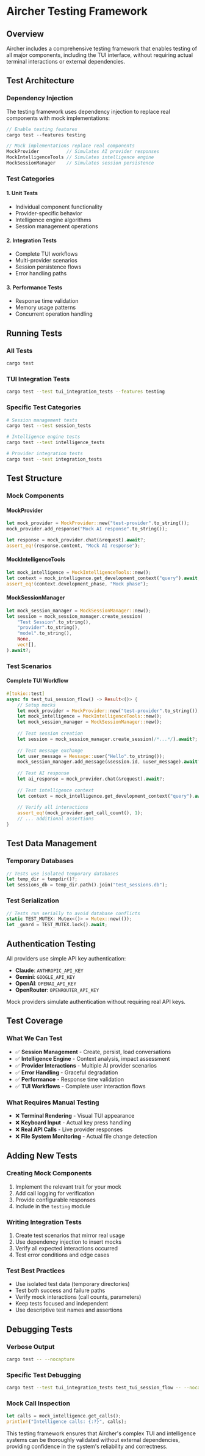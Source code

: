 # Aircher Testing Framework

## Overview

Aircher includes a comprehensive testing framework that enables testing of all major components, including the TUI interface, without requiring actual terminal interactions or external dependencies.

## Test Architecture

### Dependency Injection

The testing framework uses dependency injection to replace real components with mock implementations:

```rust
// Enable testing features
cargo test --features testing

// Mock implementations replace real components
MockProvider          // Simulates AI provider responses
MockIntelligenceTools // Simulates intelligence engine
MockSessionManager    // Simulates session persistence
```

### Test Categories

#### 1. Unit Tests
- Individual component functionality
- Provider-specific behavior
- Intelligence engine algorithms
- Session management operations

#### 2. Integration Tests
- Complete TUI workflows
- Multi-provider scenarios
- Session persistence flows
- Error handling paths

#### 3. Performance Tests
- Response time validation
- Memory usage patterns
- Concurrent operation handling

## Running Tests

### All Tests
```bash
cargo test
```

### TUI Integration Tests
```bash
cargo test --test tui_integration_tests --features testing
```

### Specific Test Categories
```bash
# Session management tests
cargo test --test session_tests

# Intelligence engine tests
cargo test --test intelligence_tests

# Provider integration tests
cargo test --test integration_tests
```

## Test Structure

### Mock Components

#### MockProvider
```rust
let mock_provider = MockProvider::new("test-provider".to_string());
mock_provider.add_response("Mock AI response".to_string());

let response = mock_provider.chat(&request).await?;
assert_eq!(response.content, "Mock AI response");
```

#### MockIntelligenceTools
```rust
let mock_intelligence = MockIntelligenceTools::new();
let context = mock_intelligence.get_development_context("query").await;
assert_eq!(context.development_phase, "Mock phase");
```

#### MockSessionManager
```rust
let mock_session_manager = MockSessionManager::new();
let session = mock_session_manager.create_session(
    "Test Session".to_string(),
    "provider".to_string(),
    "model".to_string(),
    None,
    vec![],
).await?;
```

### Test Scenarios

#### Complete TUI Workflow
```rust
#[tokio::test]
async fn test_tui_session_flow() -> Result<()> {
    // Setup mocks
    let mock_provider = MockProvider::new("test-provider".to_string());
    let mock_intelligence = MockIntelligenceTools::new();
    let mock_session_manager = MockSessionManager::new();
    
    // Test session creation
    let session = mock_session_manager.create_session(/*...*/).await?;
    
    // Test message exchange
    let user_message = Message::user("Hello".to_string());
    mock_session_manager.add_message(&session.id, &user_message).await?;
    
    // Test AI response
    let ai_response = mock_provider.chat(&request).await?;
    
    // Test intelligence context
    let context = mock_intelligence.get_development_context("query").await;
    
    // Verify all interactions
    assert_eq!(mock_provider.get_call_count(), 1);
    // ... additional assertions
}
```

## Test Data Management

### Temporary Databases
```rust
// Tests use isolated temporary databases
let temp_dir = tempdir()?;
let sessions_db = temp_dir.path().join("test_sessions.db");
```

### Test Serialization
```rust
// Tests run serially to avoid database conflicts
static TEST_MUTEX: Mutex<()> = Mutex::new(());
let _guard = TEST_MUTEX.lock().await;
```

## Authentication Testing

All providers use simple API key authentication:
- **Claude**: `ANTHROPIC_API_KEY`
- **Gemini**: `GOOGLE_API_KEY`
- **OpenAI**: `OPENAI_API_KEY`
- **OpenRouter**: `OPENROUTER_API_KEY`

Mock providers simulate authentication without requiring real API keys.

## Test Coverage

### What We Can Test
- ✅ **Session Management** - Create, persist, load conversations
- ✅ **Intelligence Engine** - Context analysis, impact assessment
- ✅ **Provider Interactions** - Multiple AI provider scenarios
- ✅ **Error Handling** - Graceful degradation
- ✅ **Performance** - Response time validation
- ✅ **TUI Workflows** - Complete user interaction flows

### What Requires Manual Testing
- ❌ **Terminal Rendering** - Visual TUI appearance
- ❌ **Keyboard Input** - Actual key press handling
- ❌ **Real API Calls** - Live provider responses
- ❌ **File System Monitoring** - Actual file change detection

## Adding New Tests

### Creating Mock Components
1. Implement the relevant trait for your mock
2. Add call logging for verification
3. Provide configurable responses
4. Include in the `testing` module

### Writing Integration Tests
1. Create test scenarios that mirror real usage
2. Use dependency injection to insert mocks
3. Verify all expected interactions occurred
4. Test error conditions and edge cases

### Test Best Practices
- Use isolated test data (temporary directories)
- Test both success and failure paths
- Verify mock interactions (call counts, parameters)
- Keep tests focused and independent
- Use descriptive test names and assertions

## Debugging Tests

### Verbose Output
```bash
cargo test -- --nocapture
```

### Specific Test Debugging
```bash
cargo test --test tui_integration_tests test_tui_session_flow -- --nocapture
```

### Mock Call Inspection
```rust
let calls = mock_intelligence.get_calls();
println!("Intelligence calls: {:?}", calls);
```

This testing framework ensures that Aircher's complex TUI and intelligence systems can be thoroughly validated without external dependencies, providing confidence in the system's reliability and correctness.
